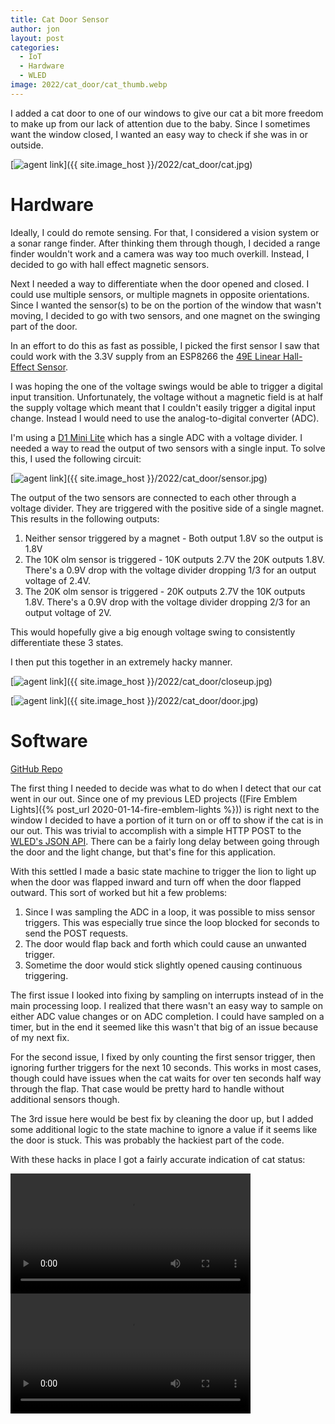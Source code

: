 ```yaml
---
title: Cat Door Sensor
author: jon
layout: post
categories:
  - IoT
  - Hardware
  - WLED
image: 2022/cat_door/cat_thumb.webp
---
```


I added a cat door to one of our windows to give our cat a bit more freedom to make up from our lack of attention due to the baby. Since I sometimes want the window closed, I wanted an easy way to check if she was in or outside.

[<img class="center" src="{{ site.image_host }}/2022/cat_door/cat_thumb.webp" alt="agent link">]({{ site.image_host }}/2022/cat_door/cat.jpg)

# Hardware

Ideally, I could do remote sensing. For that, I considered a vision system or a sonar range finder. After thinking them through though, I decided a range finder wouldn't work and a camera was way too much overkill. Instead, I decided to go with hall effect magnetic sensors.

Next I needed a way to differentiate when the door opened and closed. I could use multiple sensors, or multiple magnets in opposite orientations. Since I wanted the sensor(s) to be on the portion of the window that wasn't moving, I decided to go with two sensors, and one magnet on the swinging part of the door.

In an effort to do this as fast as possible, I picked the first sensor I saw that could work with the 3.3V supply from an ESP8266 the [49E Linear Hall-Effect Sensor](https://www.diodes.com/assets/Datasheets/AH49E.pdf).

I was hoping the one of the voltage swings would be able to trigger a digital input transition. Unfortunately, the voltage without a magnetic field is at half the supply voltage which meant that I couldn't easily trigger a digital input change. Instead I would need to use the analog-to-digital converter (ADC).

I'm using a [D1 Mini Lite](https://www.wemos.cc/en/latest/d1/d1_mini_lite.html) which has a single ADC with a voltage divider. I needed a way to read the output of two sensors with a single input. To solve this, I used the following circuit:

[<img class="center" src="{{ site.image_host }}/2022/cat_door/sensor_thumb.webp" alt="agent link">]({{ site.image_host }}/2022/cat_door/sensor.jpg)

The output of the two sensors are connected to each other through a voltage divider. They are triggered with the positive side of a single magnet. This results in the following outputs:

1. Neither sensor triggered by a magnet - Both output 1.8V so the output is 1.8V
2. The 10K olm sensor is triggered - 10K outputs 2.7V the 20K outputs 1.8V. There's a 0.9V drop with the voltage divider dropping 1/3 for an output voltage of 2.4V.
3. The 20K olm sensor is triggered - 20K outputs 2.7V the 10K outputs 1.8V. There's a 0.9V drop with the voltage divider dropping 2/3 for an output voltage of 2V.

This would hopefully give a big enough voltage swing to consistently differentiate these 3 states.

I then put this together in an extremely hacky manner.

[<img class="center" src="{{ site.image_host }}/2022/cat_door/closeup_thumb.webp" alt="agent link">]({{ site.image_host }}/2022/cat_door/closeup.jpg)

[<img class="center" src="{{ site.image_host }}/2022/cat_door/door_thumb.webp" alt="agent link">]({{ site.image_host }}/2022/cat_door/door.jpg)

# Software

[GitHub Repo](https://github.com/axlan/cat-door)

The first thing I needed to decide was what to do when I detect that our cat went in our out. Since one of my previous LED projects ([Fire Emblem Lights]({% post_url 2020-01-14-fire-emblem-lights %})) is right next to the window I decided to have a portion of it turn on or off to show if the cat is in our out. This was trivial to accomplish with a simple HTTP POST to the [WLED's JSON API](https://kno.wled.ge/interfaces/json-api/). There can be a fairly long delay between going through the door and the light change, but that's fine for this application.

With this settled I made a basic state machine to trigger the lion to light up when the door was flapped inward and turn off when the door flapped outward. This sort of worked but hit a few problems:

1. Since I was sampling the ADC in a loop, it was possible to miss sensor triggers. This was especially true since the loop blocked for seconds to send the POST requests.
2. The door would flap back and forth which could cause an unwanted trigger.
3. Sometime the door would stick slightly opened causing continuous triggering.

The first issue I looked into fixing by sampling on interrupts instead of in the main processing loop. I realized that there wasn't an easy way to sample on either ADC value changes or on ADC completion. I could have sampled on a timer, but in the end it seemed like this wasn't that big of an issue because of my next fix.

For the second issue, I fixed by only counting the first sensor trigger, then ignoring further triggers for the next 10 seconds. This works in most cases, though could have issues when the cat waits for over ten seconds half way through the flap. That case would be pretty hard to handle without additional sensors though.

The 3rd issue here would be best fix by cleaning the door up, but I added some additional logic to the state machine to ignore a value if it seems like the door is stuck. This was probably the hackiest part of the code.

With these hacks in place I got a fairly accurate indication of cat status:

<video controls loop width="384">
  <source src="{{ site.image_host }}/2022/cat_door/cat_out.m4v" type="video/mp4" />
</video>

<video controls loop width="384">
  <source src="{{ site.image_host }}/2022/cat_door/cat_in.m4v" type="video/mp4" />
</video>
